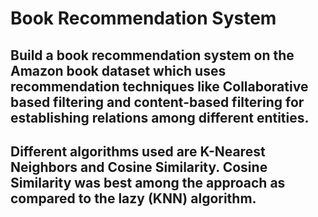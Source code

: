 # Book Recommendation System

## Build a book recommendation system on the Amazon book dataset which uses recommendation techniques like Collaborative based filtering and content-based filtering for establishing relations among different entities.
## Different algorithms used are K-Nearest Neighbors and Cosine Similarity. Cosine Similarity was best among the approach as compared to the lazy (KNN) algorithm.
